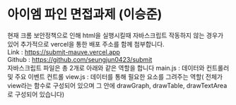 # 아이엠 파인 면접과제 (이승준)
현재 크롬 보안정책으로 인해 html을 실행시킬때 자바스크립트 작동하지 않는 경우가 있어 추가적으로 vercel을 통한 배포 주소를 함께 첨부합니다.
<br/>
Link : https://submit-mauve.vercel.app
<br/>
Github : https://github.com/seungjun0423/submit
<br/>
자바스크립트 파일은 총 2개로 아래와 같은 역할을 합니다
main.js : 데이터와 컨트롤러 및 주요 이벤트 컨트롤
view.js : 데이터를 통해 필요한 요소를 그려주는 역할( 전체가 view라는 함수로 구성되어 있으며 그 안에 drawGraph, drawTable, drawTextArea 로 구성되어 있습니다)
